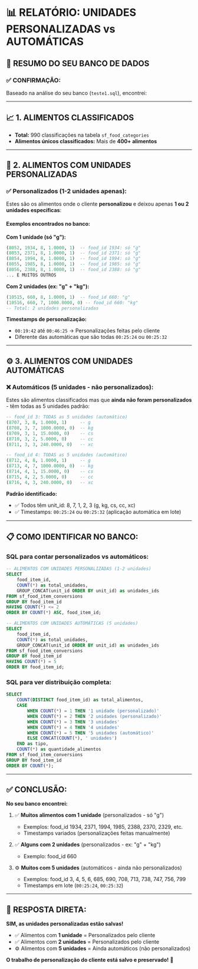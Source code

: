 # 📊 RELATÓRIO: UNIDADES PERSONALIZADAS vs AUTOMÁTICAS

## 🎯 RESUMO DO SEU BANCO DE DADOS

### ✅ **CONFIRMAÇÃO:**

Baseado na análise do seu banco (`teste1.sql`), encontrei:

---

## 📈 **1. ALIMENTOS CLASSIFICADOS**

- **Total:** 990 classificações na tabela `sf_food_categories`
- **Alimentos únicos classificados:** Mais de **400+ alimentos**

---

## 🔧 **2. ALIMENTOS COM UNIDADES PERSONALIZADAS** 

### ✅ **Personalizados (1-2 unidades apenas):**

Estes são os alimentos onde o cliente **personalizou** e deixou apenas **1 ou 2 unidades específicas**:

#### **Exemplos encontrados no banco:**

**Com 1 unidade (só "g"):**
```sql
(8052, 1934, 8, 1.0000, 1)  -- food_id 1934: só "g"
(8053, 2371, 8, 1.0000, 1)  -- food_id 2371: só "g"
(8054, 1994, 8, 1.0000, 1)  -- food_id 1994: só "g"
(8055, 1985, 8, 1.0000, 1)  -- food_id 1985: só "g"
(8056, 2388, 8, 1.0000, 1)  -- food_id 2388: só "g"
... E MUITOS OUTROS
```

**Com 2 unidades (ex: "g" + "kg"):**
```sql
(10515, 660, 8, 1.0000, 1)  -- food_id 660: "g"
(10516, 660, 7, 1000.0000, 0) -- food_id 660: "kg"
-- Total: 2 unidades personalizadas
```

**Timestamps de personalização:**
- `00:19:42` até `00:46:25` → Personalizações feitas pelo cliente
- Diferente das automáticas que são todas `00:25:24` ou `00:25:32`

---

## ⚙️ **3. ALIMENTOS COM UNIDADES AUTOMÁTICAS**

### ❌ **Automáticos (5 unidades - não personalizados):**

Estes são alimentos classificados mas que **ainda não foram personalizados** - têm todas as 5 unidades padrão:

```sql
-- food_id 3: TODAS as 5 unidades (automático)
(8707, 3, 8, 1.0000, 1)     -- g
(8708, 3, 7, 1000.0000, 0)  -- kg
(8709, 3, 1, 15.0000, 0)    -- cs
(8710, 3, 2, 5.0000, 0)     -- cc
(8711, 3, 3, 240.0000, 0)   -- xc

-- food_id 4: TODAS as 5 unidades (automático)
(8712, 4, 8, 1.0000, 1)     -- g
(8713, 4, 7, 1000.0000, 0)  -- kg
(8714, 4, 1, 15.0000, 0)    -- cs
(8715, 4, 2, 5.0000, 0)     -- cc
(8716, 4, 3, 240.0000, 0)   -- xc
```

**Padrão identificado:**
- ✅ Todos têm unit_id: 8, 7, 1, 2, 3 (g, kg, cs, cc, xc)
- ✅ Timestamps: `00:25:24` ou `00:25:32` (aplicação automática em lote)

---

## 📋 **COMO IDENTIFICAR NO BANCO:**

### SQL para contar personalizados vs automáticos:

```sql
-- ALIMENTOS COM UNIDADES PERSONALIZADAS (1-2 unidades)
SELECT 
    food_item_id,
    COUNT(*) as total_unidades,
    GROUP_CONCAT(unit_id ORDER BY unit_id) as unidades_ids
FROM sf_food_item_conversions
GROUP BY food_item_id
HAVING COUNT(*) <= 2
ORDER BY COUNT(*) ASC, food_item_id;

-- ALIMENTOS COM UNIDADES AUTOMÁTICAS (5 unidades)
SELECT 
    food_item_id,
    COUNT(*) as total_unidades,
    GROUP_CONCAT(unit_id ORDER BY unit_id) as unidades_ids
FROM sf_food_item_conversions
GROUP BY food_item_id
HAVING COUNT(*) = 5
ORDER BY food_item_id;
```

### SQL para ver distribuição completa:

```sql
SELECT 
    COUNT(DISTINCT food_item_id) as total_alimentos,
    CASE 
        WHEN COUNT(*) = 1 THEN '1 unidade (personalizado)'
        WHEN COUNT(*) = 2 THEN '2 unidades (personalizado)'
        WHEN COUNT(*) = 3 THEN '3 unidades'
        WHEN COUNT(*) = 4 THEN '4 unidades'
        WHEN COUNT(*) = 5 THEN '5 unidades (automático)'
        ELSE CONCAT(COUNT(*), ' unidades')
    END as tipo,
    COUNT(*) as quantidade_alimentos
FROM sf_food_item_conversions
GROUP BY food_item_id
ORDER BY COUNT(*);
```

---

## ✅ **CONCLUSÃO:**

**No seu banco encontrei:**

1. ✅ **Muitos alimentos com 1 unidade** (personalizados - só "g")
   - Exemplos: food_id 1934, 2371, 1994, 1985, 2388, 2370, 2329, etc.
   - Timestamps variados (personalizações feitas manualmente)

2. ✅ **Alguns com 2 unidades** (personalizados - ex: "g" + "kg")
   - Exemplo: food_id 660

3. ⚙️ **Muitos com 5 unidades** (automáticos - ainda não personalizados)
   - Exemplos: food_id 3, 4, 5, 6, 685, 690, 708, 713, 738, 747, 756, 799
   - Timestamps em lote (`00:25:24`, `00:25:32`)

---

## 🎯 **RESPOSTA DIRETA:**

**SIM, as unidades personalizadas estão salvas!**

- ✅ Alimentos com **1 unidade** = Personalizados pelo cliente
- ✅ Alimentos com **2 unidades** = Personalizados pelo cliente  
- ⚙️ Alimentos com **5 unidades** = Ainda automáticos (não personalizados)

**O trabalho de personalização do cliente está salvo e preservado!** 🎉


